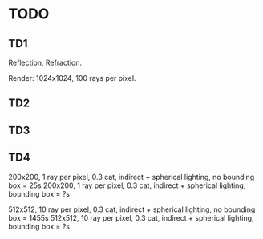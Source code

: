 # TODO

## TD1

Reflection, Refraction.

Render: 1024x1024, 100 rays per pixel.
## TD2

## TD3

## TD4

200x200, 1 ray per pixel, 0.3 cat, indirect + spherical lighting, no bounding box = 25s
200x200, 1 ray per pixel, 0.3 cat, indirect + spherical lighting, bounding box = ?s

512x512, 10 ray per pixel, 0.3 cat, indirect + spherical lighting, no bounding box = 1455s
512x512, 10 ray per pixel, 0.3 cat, indirect + spherical lighting, bounding box = ?s

